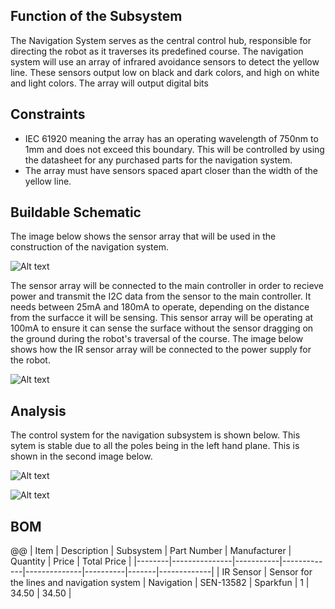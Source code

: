 ## Function of the Subsystem

The Navigation System serves as the central control hub, responsible for directing the robot as it traverses its predefined course.
The navigation system will use an array of infrared avoidance sensors to detect the yellow line. These sensors output low on black and dark colors, and high on white and light colors. The array will output digital bits 

## Constraints

- IEC 61920 meaning the array has an operating wavelength of 750nm to 1mm and does not exceed this boundary. This will be controlled by using the datasheet for any purchased parts for the navigation system.
- The array must have sensors spaced apart closer than the width of the yellow line.

## Buildable Schematic

The image below shows the sensor array that will be used in the construction of the navigation system. 

![Alt text](https://github.com/cebttu/CapstoneTeam1/blob/aConorOrr-signoff-Navigation/Documentation/Signoffs/NavSystem/Sensor%20Array.jpg)

The sensor array will be connected to the main controller in order to recieve power and transmit the I2C data from the sensor to the main controller. It needs between 25mA and 180mA to operate, depending on the distance from the surfacce it will be sensing. This sensor array will be operating at 100mA to ensure it can sense the surface without the sensor dragging on the ground during the robot's traversal of the course. The image below shows how the IR sensor array will be connected to the power supply for the robot.

![Alt text](https://github.com/cebttu/CapstoneTeam1/blob/aConorOrr-signoff-Navigation/Documentation/Signoffs/NavSystem/IR%20Power%20Connection.png)

## Analysis

The control system for the navigation subsystem is shown below. This sytem is stable due to all the poles being in the left hand plane. This is shown in the second image below.

![Alt text](https://github.com/cebttu/CapstoneTeam1/blob/aConorOrr-signoff-Navigation/Documentation/Signoffs/NavSystem/IR%20Control%20Block.png)

![Alt text]()

## BOM

@@
|  Item  |  Description  | Subsystem | Part Number | Manufacturer | Quantity | Price | Total Price |
|--------|---------------|-----------|-------------|--------------|----------|-------|-------------|
| IR Sensor | Sensor for the lines and navigation system | Navigation | SEN-13582 | Sparkfun | 1 | 34.50 | 34.50 |
